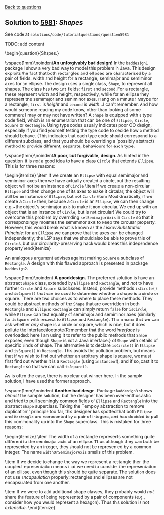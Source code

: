 [Back to questions](../README.md)

## Solution to [5981](../questions/5981): *Shapes*

See code at `solutions/code/tutorialquestions/question5981`

TODO: add content

\begin{question}{Shapes.}

\vspace{1mm}\noindent**An unforgivably bad design!** In the `baddesign1` package I show a very bad way
to model this problem in Java.  This design exploits the fact that both rectangles and ellipses are characterised
by a pair of fields: width and height for a rectangle, semimajor and semiminor axes for an ellipse.  The design
uses a single class, `Shape`, to represent all shapes.  The class has two `int` fields:
`first` and `second`.  For a rectangle, these represent width and height, respectively, while
for an ellipse they represent the semimajor and semiminor axes.  Hang on a minute?  Maybe for a rectangle, `first`
is *height* and `second` is *width*...I can't remember.  And how would someone reading my code know, other
than looking at some comment I may or may not have written?  A `Shape` is equipped with a type code field,
which is an enumeration that can be one of `Ellipse,` `Circle`, `Square` or `Rectangle`.
Using type codes usually indicates poor OO design, especially if you find yourself testing the type code to decide how a method
should behave.  (This indicates that each type code should correspond to a different subclass, and that you should be overriding
a (possibly abstract) method to provide different, separate, behaviours for each type.

\vspace{1mm}\noindent**A poor, but forgivable, design.**
As hinted in the question, it is *not* a good idea to have a class `Circle` that
extends `Ellipse`.  This is for three reasons:

\begin{itemize}
\item If we create an `Ellipse` with equal semimajor and semiminor axes then we have actually created a circle, but the resulting object will not be an instance of `Circle`
\item If we create a non-circular `Ellipse` and then change one of its axes to make it circular, the object will still be an instance of `Ellipse`, but not `Circle`
\item Most drastically, if we create a `Circle` then, because a `Circle` is an `Ellipse`, we can then change e.g.~the object's semimajor axis to make it non-circular.  We end up with an object that is an instance of `Circle`, but is not circular!  We could try to overcome this problem by overriding `setSemimajorAxis` in `Circle` so that it correspondingly modifies the semiminor axis to keep
    the circular property.  However, this would break what is known as the *Liskov Substitution Principle*: for an `Ellipse` we can prove that the axes can be changed independently; the LSP says that we should also be able to prove this of `Circle`s, but our circularity-preserving hack would break this
    independence property
\end{itemize}

An analogous argument advises against making `Square` a subclass of `Rectangle`.  A design with this flawed approach is
presented in package `baddesign2`.

\vspace{1mm}\noindent
**A good design.**
The preferred solution is have an abstract `Shape` class, extended by `Ellipse` and `Rectangle`, and *not* to have
further `Circle` and `Square` subclasses.  Instead, provide
methods `isCircle()` and `isSquare()` that can be used to determine whether a shape is a circle or square.
There are two choices as to where to place these methods.  They could be abstract methods of the `Shape` that are overridden in
both `Rectangle` and `Ellipse`: `Rectangle` can simply return `false` for `isCircle`, while
`Ellipse` can test equality of semimajor and semiminor axes (similarly for `isSquare` with respect to `Ellipse`
and `Rectangle`).  This means that we can ask whether *any* shape is a circle or square, which is nice, but it does pollute the
interface\footnote{Remember that the word *interface* is overloaded: here I am using it to refer to the public methods that `Shape`
 exposes, even though `Shape` is not a Java interface.} of `Shape` with details of specific kinds of shape.  The alternative
 is to declare `isCircle()` in `Ellipse` and `isSquare()` in `Rectangle`.  This avoids the pollution problem,
 but means that if we wish to find out whether an arbitrary shape is square, we must first find out whether it is a `Rectnagle` (using
 `instanceof`), and if so, cast it to `Rectangle` so that we can call `isSquare()`.

 As is often the case, there is no clear cut winner here.  In the sample solution, I have used the former approach.

\vspace{1mm}\noindent
**Another bad desgn.**  Package `baddesign3` shows *almost* the sample solution, but the designer has been over-enthusiastic
and tried to pull seemingly common fields of `Ellipse` and `Rectangle` into the abstract `Shape` superclass.  Taking
the ``employ abstraction to remove duplication'' principle too far, this designer has spotted that both `Ellipse` and `Rectangle`
are represented by a pair of integers, and has decided to pull this commonality up into the `Shape` superclass.  This is mistaken for three
reasons:

\begin{itemize}
\item The width of a rectangle represents something quite different to the semimajor axis of an ellipse.  Thus although they can both be represented
by an integer, they should not be represented by a common integer.  The name `widthOrSemimajorAxis` smells of this problem.

\item If we decide to change the way we represent a rectangle then the coupled representation means that we need to consider the representation of an ellipse, even 
though this should be quite separate.  The solution does not use *encapsulation* properly: rectangles and ellipses are not encapsulated from one another.

\item If we were to add additional shape classes, they probably would *not* share the feature of being represented by a pair of components (e.g., consider
how you would represent a hexagon).  Thus this solution is not *extensible*.
\end{itemize}

